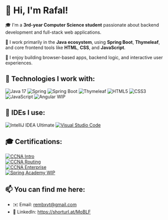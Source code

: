 # 👋 Hi, I'm Rafal!

🎓 I'm a **3rd-year Computer Science student** passionate about backend development and full-stack web applications.

🎯 I work primarily in the **Java ecosystem**, using **Spring Boot**, **Thymeleaf**, and core frontend tools like **HTML**, **CSS**, and **JavaScript**.

🔨 I enjoy building browser-based apps, backend logic, and interactive user experiences.

## 🚀 Technologies I work with:

<p align="left"> <img src="https://img.shields.io/badge/Java-17-007396?style=for-the-badge&logo=java&logoColor=white" alt="Java 17"/> <img src="https://img.shields.io/badge/Spring-6DB33F?style=for-the-badge&logo=spring&logoColor=white" alt="Spring"/> <img src="https://img.shields.io/badge/Spring_Boot-6DB33F?style=for-the-badge&logo=springboot&logoColor=white" alt="Spring Boot"/> <img src="https://img.shields.io/badge/Thymeleaf-005F0F?style=for-the-badge&logo=thymeleaf&logoColor=white" alt="Thymeleaf"/> <img src="https://img.shields.io/badge/HTML5-E34F26?style=for-the-badge&logo=html5&logoColor=white" alt="HTML5"/> <img src="https://img.shields.io/badge/CSS3-1572B6?style=for-the-badge&logo=css3&logoColor=white" alt="CSS3"/> <img src="https://img.shields.io/badge/JavaScript-F7DF1E?style=for-the-badge&logo=javascript&logoColor=black" alt="JavaScript"/> <img src="https://img.shields.io/badge/Angular-WIP-DD0031?style=for-the-badge&logo=angular&logoColor=white" alt="Angular WIP"/> </p>

## 🧰 IDEs I use:
<p align="left"> <img src="https://img.shields.io/badge/IntelliJ%20IDEA-Ultimate-000000?style=for-the-badge&logo=intellijidea&logoColor=white" alt="IntelliJ IDEA Ultimate"/> <a href="#"><img src="https://custom-icon-badges.demolab.com/badge/Visual%20Studio%20Code-0078d7.svg?logo=vsc&logoColor=white&style=for-the-badge" alt="Visual Studio Code"/></a> </p>

## 🎓 Certifications:

<p>
  <a href="https://www.credly.com/badges/62bc38f5-1c0f-4cad-978a-2c372cc11dea/public_url" target="_blank">
    <img src="https://img.shields.io/badge/CCNA%20Intro%20to%20Networks-Cisco-blue?style=flat&logo=cisco&logoColor=white" alt="CCNA Intro"/>
  </a><br>

  <a href="https://www.credly.com/badges/730cf165-a4e5-4fca-bc80-6a6b97de566f/public_url" target="_blank">
    <img src="https://img.shields.io/badge/CCNA%20Switching%20&%20Routing-Cisco-blue?style=flat&logo=cisco&logoColor=white" alt="CCNA Routing"/>
  </a><br>

  <a href="https://www.credly.com/badges/60a68542-c5ec-413e-a0ca-c0978ca452c3/public_url" target="_blank">
    <img src="https://img.shields.io/badge/CCNA%20Enterprise%20Networking-Cisco-blue?style=flat&logo=cisco&logoColor=white" alt="CCNA Enterprise"/>
  </a><br>
  
  <a href="https://spring.academy/" target="_blank">
    <img src="https://img.shields.io/badge/Spring%20Academy-WIP-6DB33F?style=flat&logo=spring&logoColor=white" alt="Spring Academy WIP"/>
  </a>
</p>

## 📫 You can find me here:
- ✉️ Email: rembxyt@gmail.com
- 💼 LinkedIn: https://shorturl.at/MoBLF

